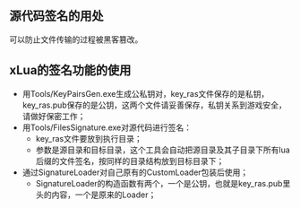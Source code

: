 ﻿## 源代码签名的用处

可以防止文件传输的过程被黑客篡改。

## xLua的签名功能的使用

* 用Tools/KeyPairsGen.exe生成公私钥对，key_ras文件保存的是私钥，key_ras.pub保存的是公钥，这两个文件请妥善保存，私钥关系到游戏安全，请做好保密工作；
* 用Tools/FilesSignature.exe对源代码进行签名：
  * key_ras文件要放到执行目录；
  * 参数是源目录和目标目录，这个工具会自动把源目录及其子目录下所有lua后缀的文件签名，按同样的目录结构放到目标目录下；
* 通过SignatureLoader对自己原有的CustomLoader包装后使用；
  * SignatureLoader的构造函数有两个，一个是公钥，也就是key_ras.pub里头的内容，一个是原来的Loader；
